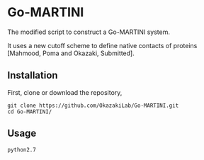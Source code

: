 # Go-MARTINI

The modified script to construct a Go-MARTINI system. 

It uses a new cutoff scheme to define native contacts of proteins [Mahmood, Poma and Okazaki, Submitted].

## Installation
First, clone or download the repository,
```
git clone https://github.com/OkazakiLab/Go-MARTINI.git
cd Go-MARTINI/
```
## Usage
```
python2.7 
```
